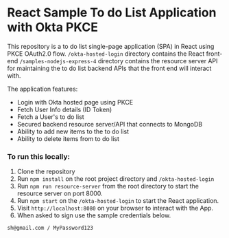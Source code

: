 # React Sample To do List Application with Okta PKCE

This repository is a to do list single-page application (SPA) in React using PKCE OAuth2.0 flow.
`/okta-hosted-login` directory contains the React front-end
`/samples-nodejs-express-4` directory contains the resource server API for maintaining the to do list backend APIs that the front end will interact with.

The application features:
* Login with Okta hosted page using PKCE
* Fetch User Info details (ID Token)
* Fetch a User's to do list
* Secured backend resource server/API that connects to MongoDB
* Ability to add new items to the to do list
* Ability to delete items from to do list

### To run this locally:
1. Clone the repository
2. Run `npm install` on the root project directory and `/okta-hosted-login`
3. Run `npm run resource-server` from the root directory to start the resource server on port 8000.
4. Run `npm start` on the `/okta-hosted-login` to start the React application.
5. Visit `http://localhost:8080` on your browser to interact with the App.
6. When asked to sign use the sample credentials below.
```
sh@gmail.com / MyPassword123
```
